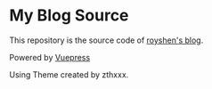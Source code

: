 # My Blog Source

This repository is the source code of [royshen's blog](http://royshen.github.io).

Powered by [Vuepress](https://vuepress.vuejs.org/)

Using Theme created by zthxxx.
